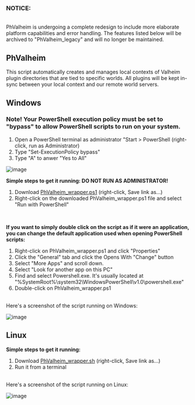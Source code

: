 ### NOTICE: 
<br>
PhValheim is undergoing a complete redesign to include more elaborate platform capabilities and error handling. The features listed below will be archived to "PhValheim_legacy" and will no longer be maintained.
<br>


## PhValheim
This script automatically creates and manages local contexts of Valheim plugin directories that are tied to specific worlds. All plugins will be kept in-sync between your local context and our remote world servers.
<br>
## Windows

<h3>Note! Your PowerShell execution policy must be set to "bypass" to allow PowerShell scripts to run on your system.</h3>

1. Open a PowerShell terminal as administrator "Start > PowerShell (right-click, run as Administrator)
2. Type "Set-ExecutionPolicy bypass"
3. Type "A" to anwer "Yes to All"

![image](https://user-images.githubusercontent.com/342276/153093624-c7515d18-c29b-48ba-a34b-bcc462a139ac.png)
<br>

<strong>Simple steps to get it running: DO NOT RUN AS ADMINISTRATOR!</strong>
1. Download [PhValheim_wrapper.ps1](https://raw.githubusercontent.com/brianmiller/PhValheim/main/PhValheim_wrapper.ps1) (right-click, Save link as...)
2. Right-click on the downloaded PhValheim_wrapper.ps1 file and select "Run with PowerShell"
<br>

<strong>If you want to simply double click on the script as if it were an application, you can change the default application used when opening PowerShell scripts:</strong>

1. Right-click on PhValheim_wrapper.ps1 and click "Properties"
2. Click the "General" tab and click the Opens With "Change" button
3. Select "More Apps" and scroll down.
4. Select "Look for another app on this PC"
5. Find and select Powershell.exe. It's usually located at "%SystemRoot%\system32\WindowsPowerShell\v1.0\powershell.exe"
6. Double-click on PhValheim_wrapper.ps1

<br>
Here's a screenshot of the script running on Windows:

![image](https://user-images.githubusercontent.com/342276/152061803-5f2c1a68-ce02-45dc-826c-9c63905c044b.png)
<br>

## Linux
<strong>Simple steps to get it running:</strong>
1. Download [PhValheim_wrapper.sh](https://raw.githubusercontent.com/brianmiller/PhValheim/main/PhValheim_wrapper.sh) (right-click, Save link as...)
2. Run it from a terminal

<br>
Here's a screenshot of the script running on Linux:

![image](https://user-images.githubusercontent.com/342276/153524468-dd62e0a3-640a-4905-ac2d-ff3f6177297f.png)
<br>
